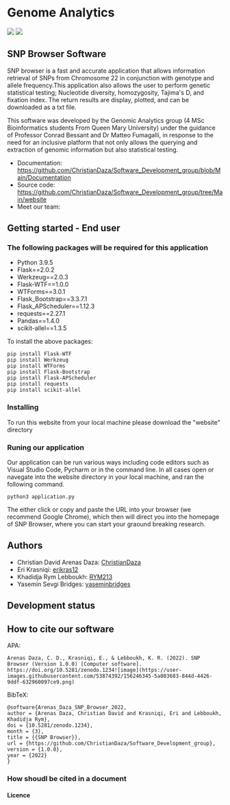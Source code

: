 # Genome Analytics
![](https://img.shields.io/badge/Version-1.0.0-blue) ![](https://img.shields.io/badge/Platforms%20-macOS-|-64%2C%20win--64-lightgrey)

##  SNP Browser  Software

SNP browser is a fast and accurate application that allows information retrieval of SNPs from Chromosome 22 in conjunction with genotype and allele frequency.This application also allows the user to  perform genetic statistical testing; Nucleotide diversity, homozygosity, Tajima's D, and fixation index. The return results are display, plotted, and can be downloaded as a txt file. 

This software was developed by the Genomic Analytics group (4 MSc Bioinformatics students From Queen Mary University) under the guidance of Professor Conrad Bessant and Dr Matteo Fumagalli, in response to the need for an inclusive platform that not only allows the querying and extraction of genomic information but also statistical testing.

- Documentation:  https://github.com/ChristianDaza/Software_Development_group/blob/Main/Documentation
- Source code: https://github.com/ChristianDaza/Software_Development_group/tree/Main/website
- Meet our team: 



## Getting  started - End user

### The following packages will be required  for this application 


- Python 3.9.5
- Flask==2.0.2
- Werkzeug==2.0.3
- Flask-WTF==1.0.0
- WTForms==3.0.1
- Flask_Bootstrap==3.3.7.1
- Flask_APScheduler==1.12.3
- requests==2.27.1
- Pandas==1.4.0
- scikit-allel==1.3.5


To install the above packages:
```
pip install Flask-WTF  
pip install Werkzeug
pip install WTForms
pip install Flask-Bootstrap
pip install Flask-APScheduler
pip install requests
pip install scikit-allel
```

### Installing
To run this website from your local machine please download the "website" directory

### Runing our application 

Our application can be run various ways including code editors such as Visual Studio Code, Pycharm or in the command line.
In all cases open or navegate into the website directory in your local machine, and ran the following command.

``` python3 application.py ```

The either click or copy and paste the URL into your browser (we recommend Google Chrome), which then will direct you into the homepage of SNP Browser, where you can start your graound breaking research. 

## Authors 
- Christian David Arenas Daza: [ChristianDaza](https://github.com/ChristianDaza)
- Eri Krasniqi: [erikras12](https://github.com/erikras12)
- Khadidja Rym Lebboukh: [RYM213](https://github.com/RYMY213)                                
- Yasemin Sevgi Bridges: [yaseminbridges](https://github.com/yaseminbridges)   

## Development status

## How to cite our software

APA:
```
Arenas Daza, C. D., Krasniqi, E., & Lebboukh, K. R. (2022). SNP Browser (Version 1.0.0) [Computer software]. https://doi.org/10.5281/zenodo.1234![image](https://user-images.githubusercontent.com/53874392/156246345-5a083683-844d-4426-9ddf-632960097ce9.png)
```

BibTeX:
```
@software{Arenas_Daza_SNP_Browser_2022,
author = {Arenas Daza, Christian David and Krasniqi, Eri and Lebboukh, Khadidja Rym},
doi = {10.5281/zenodo.1234},
month = {3},
title = {{SNP Browser}},
url = {https://github.com/ChristianDaza/Software_Development_group},
version = {1.0.0},
year = {2022}
}
```



### How shoudl be cited in a document 

#### Licence

